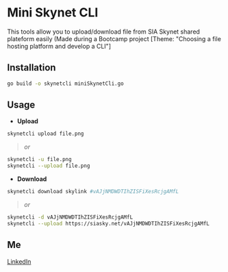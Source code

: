 # Mini Skynet CLI

This tools allow you to upload/download file from SIA Skynet shared plateform easily
(Made during a Bootcamp project [Theme: "Choosing a file hosting platform and develop a CLI"]
## Installation

```bash
go build -o skynetcli miniSkynetCli.go
```
## Usage

- **Upload**
```bash
skynetcli upload file.png
```
>*or*
``` bash
skynetcli -u file.png
skynetcli --upload file.png
```
- **Download**
```bash
skynetcli download skylink #vAJjNMDWDTIhZISFiXesRcjgAMfL
```
> *or*
``` bash
skynetcli -d vAJjNMDWDTIhZISFiXesRcjgAMfL
skynetcli --upload https://siasky.net/vAJjNMDWDTIhZISFiXesRcjgAMfL
```
## Me
[LinkedIn](https://fr.linkedin.com/in/kenji-duriez-9b93bb141)
